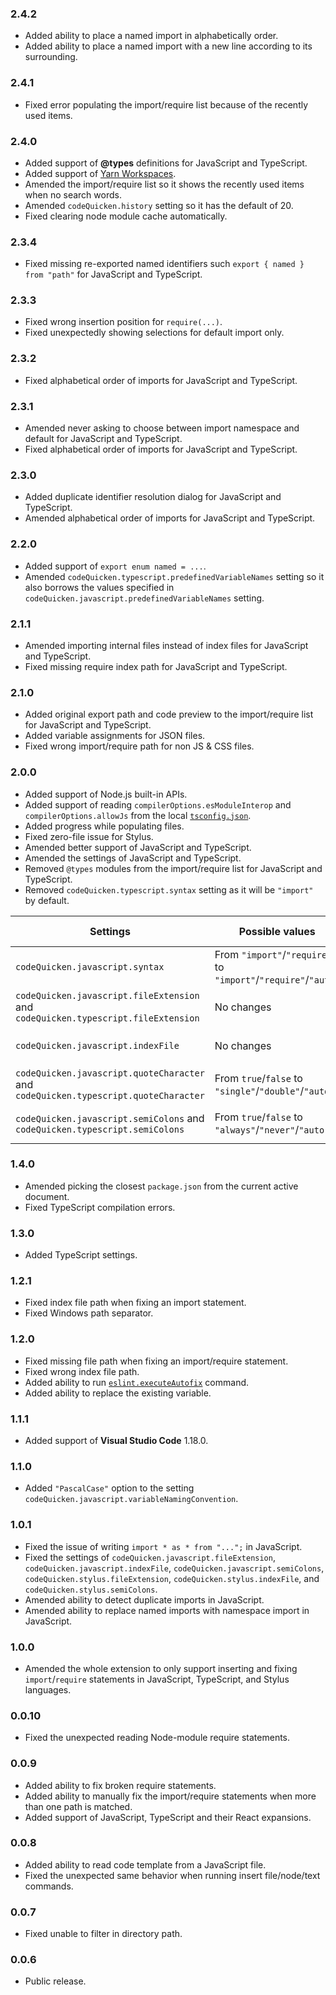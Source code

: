 ### 2.4.2
- Added ability to place a named import in alphabetically order.
- Added ability to place a named import with a new line according to its surrounding.

### 2.4.1
- Fixed error populating the import/require list because of the recently used items.

### 2.4.0
- Added support of **@types** definitions for JavaScript and TypeScript.
- Added support of [Yarn Workspaces](https://yarnpkg.com/lang/en/docs/workspaces/).
- Amended the import/require list so it shows the recently used items when no search words.
- Amended `codeQuicken.history` setting so it has the default of 20.
- Fixed clearing node module cache automatically.

### 2.3.4
- Fixed missing re-exported named identifiers such `export { named } from "path"` for JavaScript and TypeScript.

### 2.3.3
- Fixed wrong insertion position for `require(...)`.
- Fixed unexpectedly showing selections for default import only.

### 2.3.2
- Fixed alphabetical order of imports for JavaScript and TypeScript.

### 2.3.1
- Amended never asking to choose between import namespace and default for JavaScript and TypeScript.
- Fixed alphabetical order of imports for JavaScript and TypeScript.

### 2.3.0
- Added duplicate identifier resolution dialog for JavaScript and TypeScript.
- Amended alphabetical order of imports for JavaScript and TypeScript.

### 2.2.0
- Added support of `export enum named = ...`.
- Amended `codeQuicken.typescript.predefinedVariableNames` setting so it also borrows the values specified in `codeQuicken.javascript.predefinedVariableNames` setting.

### 2.1.1
- Amended importing internal files instead of index files for JavaScript and TypeScript.
- Fixed missing require index path for JavaScript and TypeScript.

### 2.1.0
- Added original export path and code preview to the import/require list for JavaScript and TypeScript.
- Added variable assignments for JSON files.
- Fixed wrong import/require path for non JS & CSS files.

### 2.0.0
- Added support of Node.js built-in APIs.
- Added support of reading `compilerOptions.esModuleInterop` and `compilerOptions.allowJs` from the local [`tsconfig.json`](https://www.typescriptlang.org/docs/handbook/tsconfig-json.html).
- Added progress while populating files.
- Fixed zero-file issue for Stylus.
- Amended better support of JavaScript and TypeScript.
- Amended the settings of JavaScript and TypeScript.
- Removed `@types` modules from the import/require list for JavaScript and TypeScript.
- Removed `codeQuicken.typescript.syntax` setting as it will be `"import"` by default.

|Settings|Possible values|Default value|
|---|---|---|
|`codeQuicken.javascript.syntax`|From `"import"`/`"require"` to `"import"`/`"require"`/`"auto"`|From `"require"` to `"auto"`|
|`codeQuicken.javascript.fileExtension` and `codeQuicken.typescript.fileExtension`|No changes|From `true` to `false`|
|`codeQuicken.javascript.indexFile`|No changes|From `true` to `false`|
|`codeQuicken.javascript.quoteCharacter` and `codeQuicken.typescript.quoteCharacter`|From `true`/`false` to `"single"`/`"double"`/`"auto"`|From `true` to `"auto"`|
|`codeQuicken.javascript.semiColons` and `codeQuicken.typescript.semiColons`|From `true`/`false` to `"always"`/`"never"`/`"auto"`|From `true` to `"auto"`|

### 1.4.0
- Amended picking the closest `package.json` from the current active document.
- Fixed TypeScript compilation errors.

### 1.3.0
- Added TypeScript settings.

### 1.2.1
- Fixed index file path when fixing an import statement.
- Fixed Windows path separator.

### 1.2.0
- Fixed missing file path when fixing an import/require statement.
- Fixed wrong index file path.
- Added ability to run [`eslint.executeAutofix`](https://marketplace.visualstudio.com/items?itemName=dbaeumer.vscode-eslint) command.
- Added ability to replace the existing variable.

### 1.1.1
- Added support of **Visual Studio Code** 1.18.0.

### 1.1.0
- Added `"PascalCase"` option to the setting `codeQuicken.javascript.variableNamingConvention`.

### 1.0.1
- Fixed the issue of writing `import * as * from "...";` in JavaScript.
- Fixed the settings of `codeQuicken.javascript.fileExtension`, `codeQuicken.javascript.indexFile`, `codeQuicken.javascript.semiColons`, `codeQuicken.stylus.fileExtension`, `codeQuicken.stylus.indexFile`, and `codeQuicken.stylus.semiColons`.
- Amended ability to detect duplicate imports in JavaScript.
- Amended ability to replace named imports with namespace import in JavaScript.

### 1.0.0
- Amended the whole extension to only support inserting and fixing `import`/`require` statements in JavaScript, TypeScript, and Stylus languages.

### 0.0.10
- Fixed the unexpected reading Node-module require statements.

### 0.0.9
- Added ability to fix broken require statements.
- Added ability to manually fix the import/require statements when more than one path is matched.
- Added support of JavaScript, TypeScript and their React expansions.

### 0.0.8
- Added ability to read code template from a JavaScript file.
- Fixed the unexpected same behavior when running insert file/node/text commands.

### 0.0.7
- Fixed unable to filter in directory path.

### 0.0.6
- Public release.
